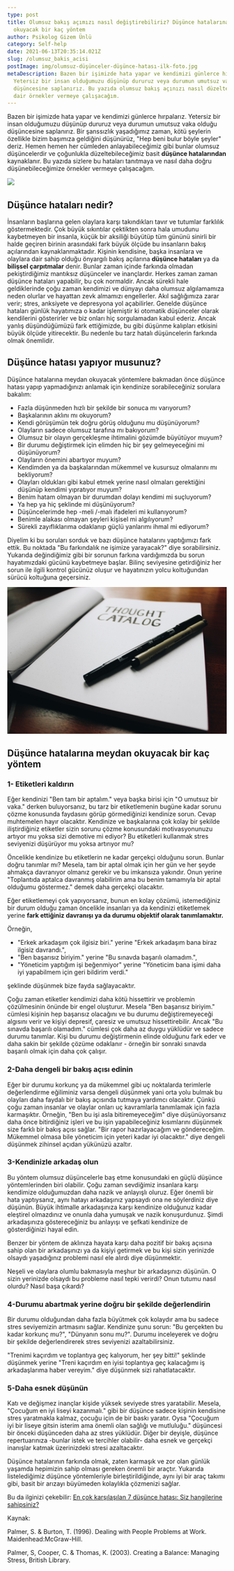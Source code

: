 ```yaml
---
type: post
title: Olumsuz bakış açımızı nasıl değiştirebiliriz? Düşünce hatalarına meydan
  okuyacak bir kaç yöntem
author: Psikolog Gizem Ünlü
category: Self-help
date: 2021-06-13T20:35:14.021Z
slug: /olumsuz_bakis_acisi
postImage: img/olumsuz-düşünceler-düşünce-hatası-ilk-foto.jpg
metaDescription: Bazen bir işimizde hata yapar ve kendimizi günlerce hırpalarız.
  Yetersiz bir insan olduğumuzu düşünüp dururuz veya durumun umutsuz vaka olduğu
  düşüncesine saplanırız. Bu yazıda olumsuz bakış açınızı nasıl düzelteceğinize
  dair örnekler vermeye çalışacağım.
---
```

Bazen bir işimizde hata yapar ve kendimizi günlerce hırpalarız. Yetersiz bir insan olduğumuzu düşünüp dururuz veya durumun umutsuz vaka olduğu düşüncesine saplanırız. Bir şanssızlık yaşadığımız zaman, kötü şeylerin özellikle bizim başımıza geldiğini düşünürüz, "Hep beni bulur böyle şeyler" deriz. Hemen hemen her cümleden anlayabileceğimiz gibi bunlar olumsuz düşüncelerdir ve çoğunlukla düzeltebileceğimiz basit **düşünce hatalarından** kaynaklanır. Bu yazıda sizlere bu hataları tanıtmaya ve nasıl daha doğru düşünebileceğimize örnekler vermeye çalışacağım.

![](img/olumsuz-düşünceler-düşünce-hatası-ilk-foto.jpg)

## Düşünce hataları nedir?

İnsanların başlarına gelen olaylara karşı takındıkları tavır ve tutumlar farklılık göstermektedir. Çok büyük sıkıntılar çektikten sonra hala umudunu kaybetmeyen bir insanla, küçük bir aksiliği büyütüp tüm gününü sinirli bir halde geçiren birinin arasındaki fark büyük ölçüde bu insanların bakış açılarından kaynaklanmaktadır. Kişinin kendisine, başka insanlara ve olaylara dair sahip olduğu önyargılı bakış açılarına **düşünce hataları** ya da **bilişsel çarpıtmalar** denir. Bunlar zaman içinde farkında olmadan pekiştirdiğimiz mantıksız düşünceler ve inançlardır. Herkes zaman zaman düşünce hataları yapabilir, bu çok normaldir. Ancak sürekli hale geldiklerinde çoğu zaman kendimizi ve dünyayı daha olumsuz algılamamıza neden olurlar ve hayattan zevk almamızı engellerler. Akıl sağlığımıza zarar verir; stres, anksiyete ve depresyona yol açabilirler. Genelde düşünce hataları günlük hayatımıza o kadar işlemiştir ki otomatik düşünceler olarak kendilerini gösterirler ve biz onları hiç sorgulamadan kabul ederiz. Ancak yanlış düşündüğümüzü fark ettiğimizde, bu gibi düşünme kalıpları etkisini büyük ölçüde yitirecektir. Bu nedenle bu tarz hatalı düşüncelerin farkında olmak önemlidir.

## Düşünce hatası yapıyor musunuz?

Düşünce hatalarına meydan okuyacak yöntemlere bakmadan önce düşünce hatası yapıp yapmadığınızı anlamak için kendinize sorabileceğiniz sorulara bakalım:

* Fazla düşünmeden hızlı bir şekilde bir sonuca mı varıyorum?
* Başkalarının aklını mı okuyorum?
* Kendi görüşümün tek doğru görüş olduğunu mu düşünüyorum?
* Olayların sadece olumsuz tarafına mı bakıyorum?
* Olumsuz bir olayın gerçekleşme ihtimalini gözümde büyütüyor muyum?
* Bir durumu değiştirmek için elimden hiç bir şey gelmeyeceğini mi düşünüyorum?
* Olayların önemini abartıyor muyum?
* Kendimden ya da başkalarından mükemmel ve kusursuz olmalarını mı bekliyorum?
* Olayları oldukları gibi kabul etmek yerine nasıl olmaları gerektiğini düşünüp kendimi yıpratıyor muyum?
* Benim hatam olmayan bir durumdan dolayı kendimi mi suçluyorum?
* Ya hep ya hiç şeklinde mi düşünüyorum?
* Düşüncelerimde hep -meli /-malı ifadeleri mi kullanıyorum?
* Benimle alakası olmayan şeyleri kişisel mi algılıyorum?
* Sürekli zayıflıklarıma odaklanıp güçlü yanlarımı ihmal mi ediyorum?

Diyelim ki bu soruları sorduk ve bazı düşünce hatalarını yaptığımızı fark ettik. Bu noktada "Bu farkındalık ne işimize yarayacak?" diye sorabilirsiniz. Yukarıda değindiğimiz gibi bir sorunun farkına vardığımızda bu sorun hayatımızdaki gücünü kaybetmeye başlar. Bilinç seviyesine getirdiğiniz her sorun ile ilgili kontrol gücünüz oluşur ve hayatınızın yolcu koltuğundan sürücü koltuğuna geçersiniz. ⁣

![](img/olumsuz-bakıs-acısı-foto-2-thought-catalog-scktnbikouq-unsplash.jpg)

## Düşünce hatalarına meydan okuyacak bir kaç yöntem

### 1- Etiketleri kaldırın

Eğer kendinizi "Ben tam bir aptalım." veya başka birisi için "O umutsuz bir vaka." derken buluyorsanız, bu tarz bir etiketlemenin bugüne kadar sorunu çözme konusunda faydasını görüp görmediğinizi kendinize sorun. Cevap muhtemelen hayır olacaktır. Kendinize ve başkalarına çok kolay bir şekilde iliştirdiğiniz etiketler sizin sorunu çözme konusundaki motivasyonunuzu artıyor mu yoksa sizi demotive mi ediyor? Bu etiketleri kullanmak stres seviyenizi düşürüyor mu yoksa artırıyor mu?

Öncelikle kendinize bu etiketlerin ne kadar gerçekçi olduğunu sorun. Bunlar doğru tanımlar mı? Mesela, tam bir aptal olmak için her gün ve her şeyde ahmakça davranıyor olmanız gerekir ve bu imkansıza yakındır. Onun yerine "Toplantıda aptalca davranmış olabilirim ama bu benim tamamıyla bir aptal olduğumu göstermez." demek daha gerçekçi olacaktır.

Eğer etiketlemeyi çok yapıyorsanız, bunun en kolay çözümü, istemediğiniz bir durum olduğu zaman öncelikle insanları ya da kendinizi etiketlemek yerine **fark ettiğiniz davranışı ya da durumu objektif olarak tanımlamaktır.**

Örneğin,

* "Erkek arkadaşım çok ilgisiz biri." yerine "Erkek arkadaşım bana biraz ilgisiz davrandı.",
* "Ben başarısız biriyim." yerine "Bu sınavda başarılı olamadım.",
* "Yöneticim yaptığım işi beğenmiyor" yerine "Yöneticim bana işimi daha iyi yapabilmem için geri bildirim verdi."

şeklinde düşünmek bize fayda sağlayacaktır.

Çoğu zaman etiketler kendimizi daha kötü hissettirir ve problemin çözülmesinin önünde bir engel oluşturur. Mesela "Ben başarısız biriyim." cümlesi kişinin hep başarısız olacağını ve bu durumu değiştiremeyeceği algısını verir ve kişiyi depresif, çaresiz ve umutsuz hissettirebilir. Ancak "Bu sınavda başarılı olamadım." cümlesi çok daha az duygu yüklüdür ve sadece durumu tanımlar. Kişi bu durumu değiştirmenin elinde olduğunu fark eder ve daha sakin bir şekilde çözüme odaklanır - örneğin bir sonraki sınavda başarılı olmak için daha çok çalışır.

### 2-Daha dengeli bir bakış açısı edinin

Eğer bir durumu korkunç ya da mükemmel gibi uç noktalarda terimlerle değerlendirme eğiliminiz varsa dengeli düşünmek yani orta yolu bulmak bu olayları daha faydalı bir bakış açısında tutmaya yardımcı olacaktır. Çünkü çoğu zaman insanlar ve olaylar onları uç kavramlarla tanımlamak için fazla karmaşıktır. Örneğin, "Ben bu işi asla bitiremeyeceğim" diye düşünüyorsanız daha önce bitirdiğiniz işleri ve bu işin yapabileceğiniz kısımlarını düşünmek size farklı bir bakış açısı sağlar. "Bir rapor hazırlayacağım ve göndereceğim. Mükemmel olmasa bile yöneticim için yeteri kadar iyi olacaktır." diye dengeli düşünmek zihinsel açıdan yükünüzü azaltır.

### 3-Kendinizle arkadaş olun

Bu yöntem olumsuz düşüncelerle baş etme konusundaki en güçlü düşünce yöntemlerinden biri olabilir. Çoğu zaman sevdiğimiz insanlara karşı kendimize olduğumuzdan daha nazik ve anlayışlı oluruz. Eğer önemli bir hata yaptıysanız, aynı hatayı arkadaşınız yapsaydı ona ne söylerdiniz diye düşünün. Büyük ihtimalle arkadaşınıza karşı kendinize olduğunuz kadar eleştirel olmazdınız ve onunla daha yumuşak ve nazik konuşurdunuz. Şimdi arkadaşınıza göstereceğiniz bu anlayışı ve şefkati kendinize de gösterdiğinizi hayal edin.

Benzer bir yöntem de aklınıza hayata karşı daha pozitif bir bakış açısına sahip olan bir arkadaşınızı ya da kişiyi getirmek ve bu kişi sizin yerinizde olsaydı yaşadığınız problemi nasıl ele alırdı diye düşünmektir.

Neşeli ve olaylara olumlu bakmasıyla meşhur bir arkadaşınızı düşünün. O sizin yerinizde olsaydı bu probleme nasıl tepki verirdi? Onun tutumu nasıl olurdu? Nasıl başa çıkardı?

### 4-Durumu abartmak yerine doğru bir şekilde değerlendirin

Bir durumu olduğundan daha fazla büyütmek çok kolaydır ama bu sadece stres seviyemizin artmasını sağlar. Kendinize şunu sorun: "Bu gerçekten bu kadar korkunç mu?", "Dünyanın sonu mu?". Durumu inceleyerek ve doğru bir şekilde değerlendirerek stres seviyenizi azaltabilirsiniz.

"Trenimi kaçırdım ve toplantıya geç kalıyorum, her şey bitti!" şeklinde düşünmek yerine "Treni kaçırdım en iyisi toplantıya geç kalacağımı iş arkadaşlarıma haber vereyim." diye düşünmek sizi rahatlatacaktır.

### 5-Daha esnek düşünün

Katı ve değişmez inançlar kişide yüksek seviyede stres yaratabilir. Mesela, "Çocuğum en iyi liseyi kazanmalı." gibi bir düşünce sadece kişinin kendisine stres yaratmakla kalmaz, çocuğu için de bir baskı yaratır. Oysa "Çocuğum iyi bir liseye gitsin isterim ama önemli olan sağlığı ve mutluluğu." düşüncesi bir önceki düşünceden daha az stres yüklüdür. Diğer bir deyişle, düşünce repertuarınıza -bunlar istek ve tercihler olabilir- daha esnek ve gerçekçi inanışlar katmak üzerinizdeki stresi azaltacaktır.

Düşünce hatalarının farkında olmak, zaten karmaşık ve zor olan günlük yaşamda hepimizin sahip olması gereken önemli bir araçtır. Yukarıda listelediğimiz düşünce yöntemleriyle birleştirildiğinde, aynı iyi bir araç takımı gibi, basit bir arızayı büyümeden kolaylıkla çözmenizi sağlar.

Bu da ilginizi çekebilir: [](https://www.gizemunlu.net/dusunce_hatalari)[En çok karşılaşılan 7 düşünce hatası: Siz hangilerine sahipsiniz?](https://www.gizemunlu.net/dusunce_hatalari)

Kaynak: 

Palmer, S. & Burton, T. (1996). Dealing with People Problems at Work. Maidenhead:McGraw-Hill.

Palmer, S, Cooper, C. & Thomas, K. (2003). Creating a Balance: Managing Stress, British Library.